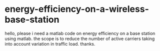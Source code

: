 # energy-efficiency-on-a-wireless-base-station
hello, please i need a matlab code on energy efficiency on a base station using matlab.  the scope is to reduce the number of active carriers taking into account variation in traffic load. thanks.
